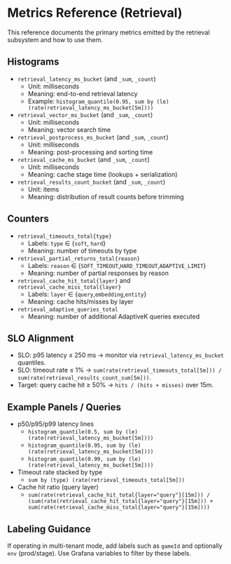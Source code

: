 # Metrics Reference (Retrieval)

This reference documents the primary metrics emitted by the retrieval subsystem and how to use them.

## Histograms

- `retrieval_latency_ms_bucket` (and `_sum`, `_count`)
	- Unit: milliseconds
	- Meaning: end-to-end retrieval latency
	- Example: `histogram_quantile(0.95, sum by (le) (rate(retrieval_latency_ms_bucket[5m])))`
- `retrieval_vector_ms_bucket` (and `_sum`, `_count`)
	- Unit: milliseconds
	- Meaning: vector search time
- `retrieval_postprocess_ms_bucket` (and `_sum`, `_count`)
	- Unit: milliseconds
	- Meaning: post-processing and sorting time
- `retrieval_cache_ms_bucket` (and `_sum`, `_count`)
	- Unit: milliseconds
	- Meaning: cache stage time (lookups + serialization)
- `retrieval_results_count_bucket` (and `_sum`, `_count`)
	- Unit: items
	- Meaning: distribution of result counts before trimming

## Counters

- `retrieval_timeouts_total{type}`
	- Labels: `type` ∈ {`soft`, `hard`}
	- Meaning: number of timeouts by type
- `retrieval_partial_returns_total{reason}`
	- Labels: `reason` ∈ {`SOFT_TIMEOUT`,`HARD_TIMEOUT`,`ADAPTIVE_LIMIT`}
	- Meaning: number of partial responses by reason
- `retrieval_cache_hit_total{layer}` and `retrieval_cache_miss_total{layer}`
	- Labels: `layer` ∈ {`query`,`embedding`,`entity`}
	- Meaning: cache hits/misses by layer
- `retrieval_adaptive_queries_total`
	- Meaning: number of additional AdaptiveK queries executed

## SLO Alignment

- SLO: p95 latency ≤ 250 ms → monitor via `retrieval_latency_ms_bucket` quantiles.
- SLO: timeout rate ≤ 1% → `sum(rate(retrieval_timeouts_total[5m])) / sum(rate(retrieval_results_count_sum[5m]))`.
- Target: query cache hit ≥ 50% → `hits / (hits + misses)` over 15m.

## Example Panels / Queries

- p50/p95/p99 latency lines
	- `histogram_quantile(0.5, sum by (le) (rate(retrieval_latency_ms_bucket[5m])))`
	- `histogram_quantile(0.95, sum by (le) (rate(retrieval_latency_ms_bucket[5m])))`
	- `histogram_quantile(0.99, sum by (le) (rate(retrieval_latency_ms_bucket[5m])))`
- Timeout rate stacked by type
	- `sum by (type) (rate(retrieval_timeouts_total[5m]))`
- Cache hit ratio (query layer)
	- `sum(rate(retrieval_cache_hit_total{layer="query"}[15m])) / (sum(rate(retrieval_cache_hit_total{layer="query"}[15m])) + sum(rate(retrieval_cache_miss_total{layer="query"}[15m])))`

## Labeling Guidance

If operating in multi-tenant mode, add labels such as `gameId` and optionally `env` (prod/stage). Use Grafana variables to filter by these labels.
